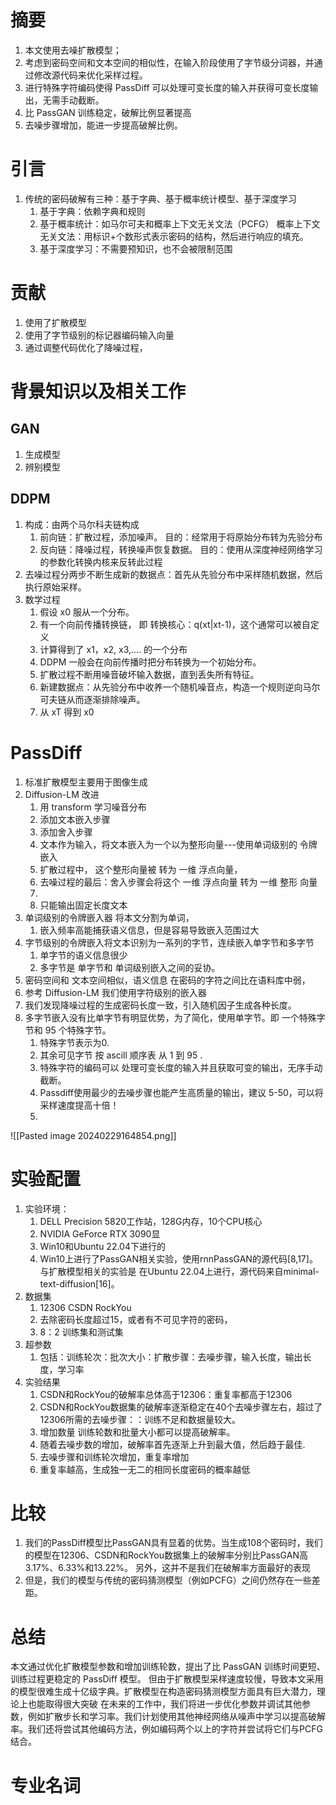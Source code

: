 # 摘要

1. 本文使用去噪扩散模型；
2. 考虑到密码空间和文本空间的相似性，在输入阶段使用了字节级分词器，并通过修改源代码来优化采样过程。
3. 进行特殊字符编码使得 PassDiff 可以处理可变长度的输入并获得可变长度输出，无需手动截断。
4. 比 PassGAN 训练稳定，破解比例显著提高
5. 去噪步骤增加，能进一步提高破解比例。

# 引言
1. 传统的密码破解有三种：基于字典、基于概率统计模型、基于深度学习
	1. 基于字典：依赖字典和规则
	2. 基于概率统计：如马尔可夫和概率上下文无关文法（PCFG）
		概率上下文无关文法：用标识+个数形式表示密码的结构，然后进行响应的填充。
	3.  基于深度学习：不需要预知识，也不会被限制范围

# 贡献
1. 使用了扩散模型
2. 使用了字节级别的标记器编码输入向量
3. 通过调整代码优化了降噪过程，
# 背景知识以及相关工作
## GAN
1. 生成模型
2. 辨别模型
## DDPM
1. 构成：由两个马尔科夫链构成
	1. 前向链：扩散过程，添加噪声。
		目的：经常用于将原始分布转为先验分布
	2. 反向链：降噪过程，转换噪声恢复数据。
		目的：使用从深度神经网络学习的参数化转换内核来反转此过程
2. 去噪过程分两步不断生成新的数据点：首先从先验分布中采样随机数据，然后执行原始采样。
3. 数学过程
	1. 假设 x0 服从一个分布。
	2. 有一个向前传播转换链， 即 转换核心：q(xt|xt-1)，这个通常可以被自定义
	3. 计算得到了 x1，x2, x3,.... 的一个分布
	4. DDPM 一般会在向前传播时把分布转换为一个初始分布。
	5. 扩散过程不断用噪音破坏输入数据，直到丢失所有特征。
	6. 新建数据点：从先验分布中收养一个随机噪音点，构造一个规则逆向马尔可夫链从而逐渐排除噪声。
	7. 从 xT 得到 x0


# PassDiff
1. 标准扩散模型主要用于图像生成
2. Diffusion-LM  改进
	1. 用 transform 学习噪音分布
	2. 添加文本嵌入步骤
	3. 添加舍入步骤
	4. 文本作为输入，将文本嵌入为一个以为整形向量---使用单词级别的 令牌嵌入
	5. 扩散过程中， 这个整形向量被 转为 一维 浮点向量，
	6. 去噪过程的最后：舍入步骤会将这个 一维 浮点向量 转为 一维 整形 向量
	7. 
	8. 只能输出固定长度文本
3. 单词级别的令牌嵌入器 将本文分割为单词，
	1. 嵌入频率高能捕获语义信息，但是容易导致嵌入范围过大
4. 字节级别的令牌嵌入将文本识别为一系列的字节，连续嵌入单字节和多字节
	1. 单字节的语义信息很少
	2. 多字节是 单字节和 单词级别嵌入之间的妥协。
5. 密码空间和 文本空间相似，语义信息 在密码的字符之间比在语料库中弱，
6. 参考 Diffusion-LM 我们使用字符级别的嵌入器
7. 我们发现降噪过程的生成密码长度一致，引入随机因子生成各种长度。
8. 多字节嵌入没有比单字节有明显优势，为了简化，使用单字节。即 一个特殊字节和 95 个特殊字节。
	1. 特殊字节表示为0.
	2. 其余可见字节 按 ascill 顺序表 从 1  到  95 .
	3. 特殊字符的编码可以 处理可变长度的输入并且获取可变的输出，无序手动截断。
	4. Passdiff使用最少的去噪步骤也能产生高质量的输出，建议 5-50，可以将采样速度提高十倍！
	4.
![[Pasted image 20240229164854.png]]
# 实验配置
1. 实验环境：
	1. DELL Precision 5820工作站，128G内存，10个CPU核心
	2. NVIDIA GeForce RTX 3090显
	3. Win10和Ubuntu 22.04下进行的
	4. Win10上进行了PassGAN相关实验，使用rnnPassGAN的源代码[8,17]。与扩散模型相关的实验是 在Ubuntu 22.04上进行，源代码来自minimal-text-diffusion[16]。
2. 数据集
	1. 12306 CSDN RockYou
	2. 去除密码长度超过15，或者有不可见字符的密码，
	3. 8：2 训练集和测试集
3. 超参数
	1. 包括：训练轮次：批次大小：扩散步骤：去噪步骤，输入长度，输出长度，学习率
4. 实验结果
	1. CSDN和RockYou的破解率总体高于12306：重复率都高于12306
	2. CSDN和RockYou数据集的破解率逐渐稳定在40个去噪步骤左右，超过了12306所需的去噪步骤：：训练不足和数据量较大。
	3. 增加数量 训练轮数和批量大小都可以提高破解率。
	4. 随着去噪步数的增加，破解率首先逐渐上升到最大值，然后趋于最佳.
	5. 去噪步骤和训练轮次增加，重复率增加
	6. 重复率越高，生成独一无二的相同长度密码的概率越低
# 比较
1.  我们的PassDiff模型比PassGAN具有显着的优势。当生成108个密码时，我们的模型在12306、CSDN和RockYou数据集上的破解率分别比PassGAN高3.17%、6.33%和13.22%。 另外，这并不是我们在破解率方面最好的表现
2. 但是，我们的模型与传统的密码猜测模型（例如PCFG）之间仍然存在一些差距。
# 总结
本文通过优化扩散模型参数和增加训练轮数，提出了比 PassGAN 训练时间更短、训练过程更稳定的 PassDiff 模型。 但由于扩散模型采样速度较慢，导致本文采用的模型很难生成十亿级字典。扩散模型在构造密码猜测模型方面具有巨大潜力，理论上也能取得很大突破
在未来的工作中，我们将进一步优化参数并调试其他参数，例如扩散步长和学习率。我们计划使用其他神经网络从噪声中学习以提高破解率。我们还将尝试其他编码方法，例如编码两个以上的字符并尝试将它们与PCFG结合。
# 专业名词
